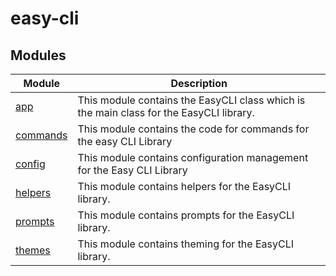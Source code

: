 # easy-cli

## Modules

| Module | Description |
| ------ | ------ |
| [app](app.md) | This module contains the EasyCLI class which is the main class for the EasyCLI library. |
| [commands](commands.md) | This module contains the code for commands for the easy CLI Library |
| [config](config.md) | This module contains configuration management for the Easy CLI Library |
| [helpers](helpers.md) | This module contains helpers for the EasyCLI library. |
| [prompts](prompts.md) | This module contains prompts for the EasyCLI library. |
| [themes](themes.md) | This module contains theming for the EasyCLI library. |
